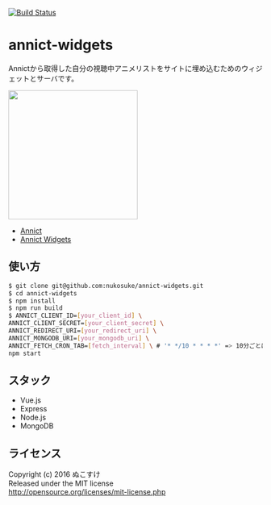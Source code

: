 [![Build Status](https://travis-ci.org/nukosuke/annict-widgets.svg?branch=master)](https://travis-ci.org/nukosuke/annict-widgets)

# annict-widgets
Annictから取得した自分の視聴中アニメリストをサイトに埋め込むためのウィジェットとサーバです。

<img src='https://cloud.githubusercontent.com/assets/17716649/16066527/fed6621e-32ee-11e6-8927-ab40831a322a.png' width='256'/>

- [Annict](https://annict.com/)
- [Annict Widgets](http://nukosuke.hatenablog.jp/entry/2016/06/15/224515)

## 使い方
```bash
$ git clone git@github.com:nukosuke/annict-widgets.git
$ cd annict-widgets
$ npm install
$ npm run build
$ ANNICT_CLIENT_ID=[your_client_id] \
ANNICT_CLIENT_SECRET=[your_client_secret] \
ANNICT_REDIRECT_URI=[your_redirect_uri] \
ANNICT_MONGODB_URI=[your_mongodb_uri] \
ANNICT_FETCH_CRON_TAB=[fetch_interval] \ # '* */10 * * * *' => 10分ごとに更新
npm start
```

## スタック
- Vue.js
- Express
- Node.js
- MongoDB

## ライセンス
Copyright (c) 2016 ぬこすけ  
Released under the MIT license  
http://opensource.org/licenses/mit-license.php
